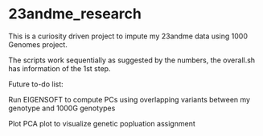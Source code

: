 # 23andme_research

This is a curiosity driven project to impute my 23andme data using 1000 Genomes project. 

The scripts work sequentially as suggested by the numbers, the overall.sh has information of the 1st step. 

Future to-do list:

Run EIGENSOFT to compute PCs using overlapping variants between my genotype and 1000G genotypes

Plot PCA plot to visualize genetic popluation assignment


